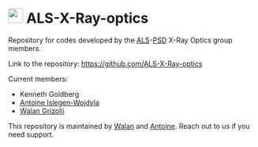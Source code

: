# <img src="https://github.com/user-attachments/assets/8bb7bc09-08cf-4d24-96b1-13759639ee2a" width="30pt" text='ALS' >  ALS-X-Ray-optics
Repository for codes developed by the [ALS](https://als.lbl.gov/science/photon-science-programs/)-[PSD](https://als.lbl.gov/science/photon-science-programs/)
X-Ray Optics group members.

Link to the repository: <https://github.com/ALS-X-Ray-optics>

Current members:

* Kenneth Goldberg
* [Antoine Islegen-Wojdyla](https://github.com/awojdyla)
* [Walan Grizolli](https://github.com/wgrizolliALS)

This repository is maintained by [Walan](https://github.com/wgrizolliALS) and [Antoine](https://github.com/awojdyla). Reach out to us if you need support.


<!--

**Here are some ideas to get you started:**

🙋‍♀️ A short introduction - what is your organization all about?
👀 Contribution guidelines - how do team members dive in?
👩‍💻 Useful resources - where do you keep your docs? Is there anything else the team should know?
🍪 Fun facts - what is your team's favorite snack?
🧙 Remember, you can do mighty things with the power of [Markdown](https://docs.github.com/github/writing-on-github/getting-started-with-writing-and-formatting-on-github/basic-writing-and-formatting-syntax)
-->
